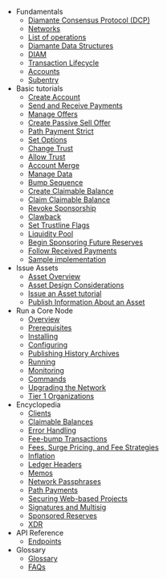- Fundamentals
  - [Diamante Consensus Protocol (DCP)](fundamentals/consensus.md)
  - [Networks](fundamentals/networks.md)
  - [List of operations](fundamentals/operations.md)
  - [Diamante Data Structures](fundamentals/datastructures.md)
  - [DIAM](fundamentals/diams.md)
  - [Transaction Lifecycle](fundamentals/transactionlc.md)
  - [Accounts](fundamentals/accounts.md)
  - [Subentry](fundamentals/subentries.md)
- Basic tutorials
  - [Create Account](basic-tutorials/tutorials-account.md)
  - [Send and Receive Payments](basic-tutorials/tutorials-send-receive.md)
  - [Manage Offers](basic-tutorials/manage_offers.md)
  - [Create Passive Sell Offer](basic-tutorials/Create_Passive_Sell_Offer.md)
  - [Path Payment Strict](basic-tutorials/Path%20Payment%20Strict.md)
  - [Set Options](basic-tutorials/Set_Options.md)
  - [Change Trust](basic-tutorials/Change%20Trust.md)
  - [Allow Trust](basic-tutorials/Allow%20Trust.md)
  - [Account Merge ](basic-tutorials/Account%20Merge%20.md)
  - [Manage Data](basic-tutorials/manage_data.md)
  - [Bump Sequence](basic-tutorials/Bump%20Sequence.md)
  - [Create Claimable Balance](basic-tutorials/Create%20Claimable%20Balance.md)
  - [Claim Claimable Balance](basic-tutorials/Claim%20Claimable%20Balance.md)
  - [Revoke Sponsorship](basic-tutorials/Revoke%20Sponsorship.md)
  - [Clawback](basic-tutorials/Clawback.md)
  - [Set Trustline Flags](basic-tutorials/Set%20Trustline%20Flags.md)
  - [Liquidity Pool](basic-tutorials/Liquidity%20Pool.md)
  - [Begin Sponsoring Future Reserves](basic-tutorials/Begin%20Sponsoring%20Future%20Reserves.md)
  - [Follow Received Payments](basic-tutorials/tutorials-follow-received.md)
  - [Sample implementation](basic-tutorials/tutorials_sample_code.md)
- Issue Assets
  - [Asset Overview](issue-assets/asset-overview.md)
  - [Asset Design Considerations](issue-assets/asset-design.md)
  - [Issue an Asset tutorial](issue-assets/issue-asset-tutorial.md)
  - [Publish Information About an Asset](issue-assets/publish-info-asset.md)
- Run a Core Node
  - [Overview](run-node/overview.md)
  - [Prerequisites](run-node/prerequisites.md)
  - [Installing](run-node/installing.md)
  - [Configuring](run-node/configuring.md)
  - [Publishing History Archives](run-node/pub-history-archives.md)
  - [Running](run-node/running.md)
  - [Monitoring](run-node/monitoring.md)
  - [Commands](run-node/commands.md)
  - [Upgrading the Network](run-node/upgrading.md)
  - [Tier 1 Organizations](run-node/t1-organizations.md)
- Encyclopedia
  - [Clients](encyclopedia/clients.md)
  - [Claimable Balances](encyclopedia/claimable-balances.md)
  - [Error Handling](encyclopedia/error-handling.md)
  - [Fee-bump Transactions](encyclopedia/fee-bump-transactions.md)
  - [Fees, Surge Pricing, and Fee Strategies](encyclopedia/fee-surge-pricing-strategies.md)
  - [Inflation](encyclopedia/inflation.md)
  - [Ledger Headers](encyclopedia/ledger-headers.md)
  - [Memos](encyclopedia/memos.md)
  - [Network Passphrases](encyclopedia/network-passphrases.md)
  - [Path Payments](encyclopedia/path-payments.md)
  - [Securing Web-based Projects](encyclopedia/securing-web-projects.md)
  - [Signatures and Multisig](encyclopedia/sig-multisig.md)
  - [Sponsored Reserves](encyclopedia/sponsored-reserves.md)
  - [XDR](encyclopedia/xdr.md)
- API Reference
  - [Endpoints](api-reference/accounts.md)
- Glossary
  - [Glossary](glossary/glossary.md)
  - [FAQs](glossary/q-a.md)

